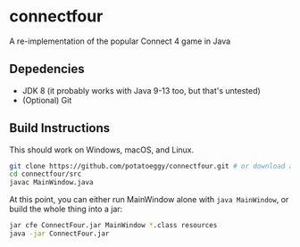 # connectfour
A re-implementation of the popular Connect 4 game in Java

## Depedencies
 - JDK 8 (it probably works with Java 9-13 too, but that's untested)
 - (Optional) Git

## Build Instructions
This should work on Windows, macOS, and Linux.

```bash
git clone https://github.com/potatoeggy/connectfour.git # or download and unzip the repo manually
cd connectfour/src
javac MainWindow.java
```
At this point, you can either run MainWindow alone with `java MainWindow`, or build the whole thing into a jar:
```bash
jar cfe ConnectFour.jar MainWindow *.class resources
java -jar ConnectFour.jar
```
